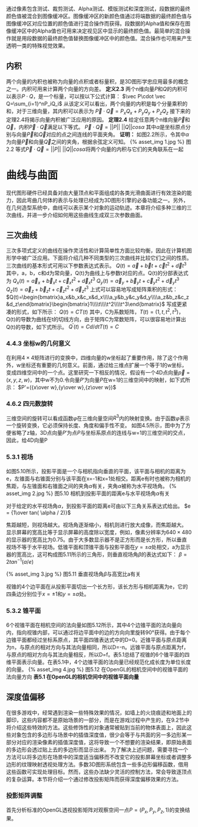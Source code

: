 通过像素包含测试、裁剪测试、Alpha测试、模版测试和深度测试，段数据的最终颜色值被混合到图像缓冲区。图像缓冲区的新颜色值通过将端数据的最终颜色值与图像缓冲区对应位置的颜色值进行混合操作而获得。段数据的Alpha值和保存在图像缓冲区中的Alpha值也可用来决定视见区中显示的最终颜色值。最简单的混合操作就是用段数据的最终颜色值替换图像缓冲区中的颜色值。混合操作也可用来产生透明一类的特殊视觉效果。
## 内积
两个向量的内积也被称为向量的点积或者标量积，是3D图形学忠应用最多的概念之一。内积可用来计算两个向量的方向差。
**定义2.3** 两个n维向量$P$和$Q$的内积可以表示$P\cdot Q$，是一个标量，可以按以下公式计算：
$\vec P\cdot \vec Q=\sum_{i=1}^nP_iQ_i$
从该定义可以看出，两个向量的内积是每个分量乘积的和，对于三维向量，其内积可以表示为
$\vec P\cdot \vec Q=P_xQ_x+P_yQ_y+P_zQ_z$
接下来的定理2.4将揭示向量内积被广泛应用的原因。
**定理2.4** 给定任意两个n维向量$\vec P$和$\vec Q$，内积$\vec P \cdot \vec Q$满足以下等式。
$\vec P \cdot \vec Q = ||P||\ ||Q||cos\alpha$
其中$\alpha$是坐标原点分别与向量$\vec P$和$\vec Q$对应的点之间连线的平面夹角。
**证明：** 如图2.2所示，令其中$\alpha$为向量$\vec P$和向量$\vec Q$之间的夹角，根据余弦定义可知。
{% asset_img 1.jpg %}
图 2.2 等式$\vec P \cdot \vec Q = ||P||\ ||Q||cos\alpha$将两个向量的内积与它们的夹角联系在一起
# 曲线与曲面
现代图形硬件已经具备对由大量顶点和平面组成的各类光滑曲面进行有效渲染的能力，因此弯曲几何体的表示与处理已经成为3D图形引擎的必备功能之一。另外，在几何造型系统中，曲线可以表示某个对象的运动轨迹。本章将介绍多种三维的三次曲线，并进一步介绍如何用这些曲线生成双三次参数曲面。
## 三次曲线
三次多项式定义的曲线在操作灵活性和计算简单性方面比较均衡，因此在计算机图形学中被广泛应用。下面将介绍几种不同类型的三次曲线并比较它们之间的性质。
三次曲线的基本形式可用以下参数表达式表示。
$Q(t)=\vec a+\vec bt+\vec ct^2+\vec dt^3$
其中，a，b，c和d为常向量，Q(t)为曲线上与参数t对应的点。Q(t)的分部表达式为
$Q_x(t)=\vec a_x+\vec b_xt+\vec c_xt^2+\vec d_xt^3$
$Q_y(t)=\vec a_y+\vec b_yt+\vec c_yt^2+\vec d_yt^3$
$Q_z(t)=\vec a_z+\vec b_zt+\vec c_zt^2+\vec d_zt^3$
上式可以容易地写成矩阵乘积的形式：
$Q(t)=\begin{bmatrix}a_x&b_x&c_x&d_x\\\\a_y&b_y&c_y&d_y\\\\a_z&b_z&c_z&d_z\end{bmatrix}\begin{bmatrix}1\\\\t\\\\t^2\\\\t^3\end{bmatrix}$
写成更紧凑的形式，如下所示：
$Q(t)=CT(t)$
其中，C为系数矩阵，$T(t)=(1,t,t^2,t^3)$，Q(t)的导数为曲线在t的切线方向，由于矩阵C为常数矩阵，可以很容易地计算出Q(t)的导数，如下式所示。
$Q^'(t)=Cd/dtT(t)=C$
### 4.4.3 坐标w的几何意义
在利用$4\times 4$矩阵进行的变换中，四维向量的w坐标起了重要作用，除了这个作用外，w坐标还有重要的几何意义。前面，通过给三维点扩展一个等于1的w坐标，变成四维空间中的一个点。这里研究一下相反的情况，假设有一个4D点向量$\vec p = (x,y,z,w)$，其中w不为0.令向量$P'$为向量$P$在w=1的三维空间中的映射，如下式所示：
$P'=({x\over w},{y\over w},{z\over w})$
### 4.6.2 四元数旋转
三维空间的旋转可以看成函数$\varphi$在三维向量空间$R^3$内的映射变换。由于函数$\varphi$表示一个旋转变换，它必须保持长度、角度和偏手性不变。
如图4.5所示，图中为了方便省略了z轴，3D点向量$P'$为点$P$与坐标系原点的连线与w=1的三维空间的交点，因此，给4D向量P
### 5.3.1 视场
如图5.10所示，投影平面是一个与相机指向垂直的平面，该平面与相机的距离为e，左锥面与右锥面分别与该平面在x=-1和x=1处相交。距离e有时也被称为相机的焦距，与左锥面和右锥面之间的夹角$\alpha$有关，夹角$\alpha$被称为水平视场角。
{% asset_img 2.jpg %}
图5.10 相机到投影平面的距离e与水平视场角$\alpha$有关

对于给定的水平视场角$\alpha$，到投影平面的距离e可由以下三角关系表达式给出。
$e = {1\over tan( \alpha / 2)}$

焦距越短，则视场越大。视场角逐渐缩小，相机则进行放大成像，而焦距越大。
显示屏幕的宽高比等于显示屏幕的高度除以宽度，例如，像素分辨率为$640\times 480$的显示器的宽高比为0.75。由于大多数显示器不是正方形而是长方形，所以垂直视场不等于水平视场。低锥平面和顶锥平面与投影平面在$y=\pm a$处相交，a为显示器的宽高比，这可构成图5.11所示的三角形，则垂直视场角$\beta$的表达式如下：
$\beta=2tan^{-1}(a/e)$

{% asset_img 3.jpg %}
图5.11 垂直视场角$\beta$与高宽比a有关

视锥的4个边平面在从投影平面切出一个长方形，该长方形与相机距离为e，它的四条边分别位于$x=\pm 1$和$y=\pm a$处。
### 5.3.2 锥平面
6个视锥平面在相机空间的法向量如图5.12所示，其中4个边锥平面的法向量向内，指向视锥内部，可以通过将边平面中的边的方向向里旋转90°获得。由于每个边锥平面都经过坐标系原点，其平面四锥表达式中的D=0。近锥平面与原点距离为n，与原点的相对方向与其法向量相同，所以D=-n。远锥平面与原点距离为f，与原点的相对方向与其法向量相反，所以D=f。表5.1总结了视锥的6个锥平面的四维平面表示向量。在表5.1中，4个边锥平面的法向量已经规范化成长度为单位长度的向量。
{% asset_img 4.jpg %}
图5.12 在OpenGL的相机空间中的视锥平面的法向量方向
**表5.1 在OpenGL的相机空间中的视锥平面向量**

## 深度值偏移
在很多游戏中，经常遇到渲染一些特殊效果的情况，如墙上的火烧痕迹和地面上的脚印，这些内容都不是原始场景的一部分，而是在游戏过程中产生的，在9.2节中将介绍这些特效的方法。这些修饰性的对象通常被贴到当前的物体表面上，因此这些对象包含的多边形与场景中的插值深度值，很少会等于与共面的另一多边形某一部分对应的渲染像素的插值深度值，这将导致一个不想要的渲染结果，即原始表面的多边形会透过贴上去的多边形而显示出来。
为了解决上述问题，需要寻找一个方法可以将多边形在场景中的深度适当偏移而不改变它的投影屏幕坐标或者调整多边形的纹理映射透视处理方法。多数3D图形系统包含一些多边形偏移函数，借用这些函数可实现处理目标。然而，这些办法缺少灵活的控制方法，常会导致逐顶点的复杂运算。本节将介绍一个通过修改投影矩阵而获得深度偏移效果的方法。
### 投影矩阵调整
首先分析标准的OpenGL透视投影矩阵对观察空间一点$P = (P_x,P_y,P_z,1)$的变换结果。
